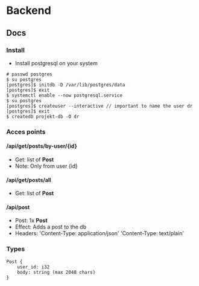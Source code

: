 # Backend
## Docs
### Install
 - Install postgresql on your system
```
# passwd postgres
$ su postgres
[postgres]$ initdb -D /var/lib/postgres/data
[postgres]$ exit
$ systemctl enable --now postgresql.service
$ su postgres
[postgres]$ createuser --interactive // important to name the user dr
[postgres]$ exit
$ createdb projekt-db -O dr
```
### Acces points
#### /api/get/posts/by-user/{id}
 - Get: list of **Post**
 - Note: Only from user {id}
#### /api/get/posts/all
 - Get: list of **Post**
#### /api/post
 - Post: 1x **Post**
 - Effect: Adds a post to the db
 - Headers: 'Content-Type: application/json' 'Content-Type: text/plain'
### Types
```
Post {
    user_id: i32
    body: string (max 2048 chars)
}
```
 
